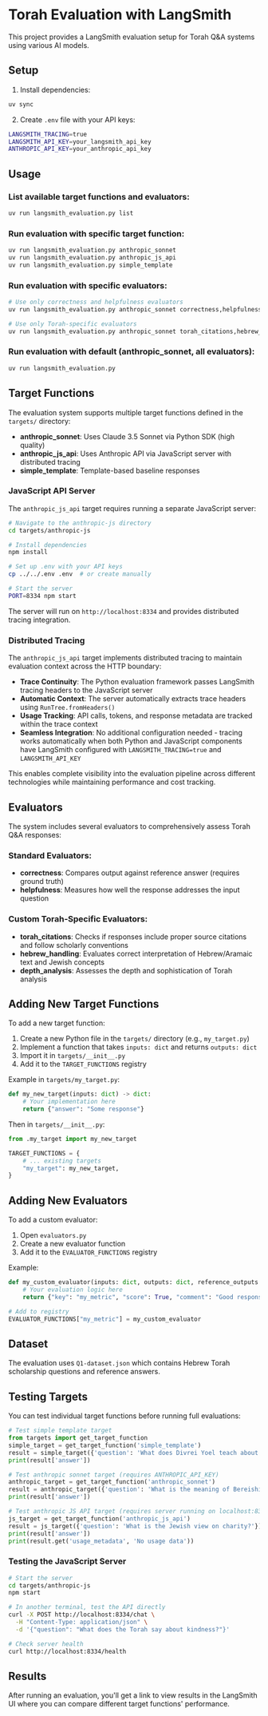 # Torah Evaluation with LangSmith

This project provides a LangSmith evaluation setup for Torah Q&A systems using various AI models.

## Setup

1. Install dependencies:
```bash
uv sync
```

2. Create `.env` file with your API keys:
```bash
LANGSMITH_TRACING=true
LANGSMITH_API_KEY=your_langsmith_api_key
ANTHROPIC_API_KEY=your_anthropic_api_key
```

## Usage

### List available target functions and evaluators:
```bash
uv run langsmith_evaluation.py list
```

### Run evaluation with specific target function:
```bash
uv run langsmith_evaluation.py anthropic_sonnet
uv run langsmith_evaluation.py anthropic_js_api
uv run langsmith_evaluation.py simple_template
```

### Run evaluation with specific evaluators:
```bash
# Use only correctness and helpfulness evaluators
uv run langsmith_evaluation.py anthropic_sonnet correctness,helpfulness

# Use only Torah-specific evaluators
uv run langsmith_evaluation.py anthropic_sonnet torah_citations,hebrew_handling
```

### Run evaluation with default (anthropic_sonnet, all evaluators):
```bash
uv run langsmith_evaluation.py
```

## Target Functions

The evaluation system supports multiple target functions defined in the `targets/` directory:

- **anthropic_sonnet**: Uses Claude 3.5 Sonnet via Python SDK (high quality)
- **anthropic_js_api**: Uses Anthropic API via JavaScript server with distributed tracing
- **simple_template**: Template-based baseline responses

### JavaScript API Server

The `anthropic_js_api` target requires running a separate JavaScript server:

```bash
# Navigate to the anthropic-js directory
cd targets/anthropic-js

# Install dependencies
npm install

# Set up .env with your API keys
cp ../../.env .env  # or create manually

# Start the server
PORT=8334 npm start
```

The server will run on `http://localhost:8334` and provides distributed tracing integration.

### Distributed Tracing

The `anthropic_js_api` target implements distributed tracing to maintain evaluation context across the HTTP boundary:

- **Trace Continuity**: The Python evaluation framework passes LangSmith tracing headers to the JavaScript server
- **Automatic Context**: The server automatically extracts trace headers using `RunTree.fromHeaders()`
- **Usage Tracking**: API calls, tokens, and response metadata are tracked within the trace context
- **Seamless Integration**: No additional configuration needed - tracing works automatically when both Python and JavaScript components have LangSmith configured with `LANGSMITH_TRACING=true` and `LANGSMITH_API_KEY`

This enables complete visibility into the evaluation pipeline across different technologies while maintaining performance and cost tracking.

## Evaluators

The system includes several evaluators to comprehensively assess Torah Q&A responses:

### Standard Evaluators:
- **correctness**: Compares output against reference answer (requires ground truth)
- **helpfulness**: Measures how well the response addresses the input question

### Custom Torah-Specific Evaluators:
- **torah_citations**: Checks if responses include proper source citations and follow scholarly conventions
- **hebrew_handling**: Evaluates correct interpretation of Hebrew/Aramaic text and Jewish concepts
- **depth_analysis**: Assesses the depth and sophistication of Torah analysis

## Adding New Target Functions

To add a new target function:

1. Create a new Python file in the `targets/` directory (e.g., `my_target.py`)
2. Implement a function that takes `inputs: dict` and returns `outputs: dict`
3. Import it in `targets/__init__.py`
4. Add it to the `TARGET_FUNCTIONS` registry

Example in `targets/my_target.py`:
```python
def my_new_target(inputs: dict) -> dict:
    # Your implementation here
    return {"answer": "Some response"}
```

Then in `targets/__init__.py`:
```python
from .my_target import my_new_target

TARGET_FUNCTIONS = {
    # ... existing targets
    "my_target": my_new_target,
}
```

## Adding New Evaluators

To add a custom evaluator:

1. Open `evaluators.py` 
2. Create a new evaluator function
3. Add it to the `EVALUATOR_FUNCTIONS` registry

Example:
```python
def my_custom_evaluator(inputs: dict, outputs: dict, reference_outputs: dict):
    # Your evaluation logic here
    return {"key": "my_metric", "score": True, "comment": "Good response"}

# Add to registry  
EVALUATOR_FUNCTIONS["my_metric"] = my_custom_evaluator
```

## Dataset

The evaluation uses `Q1-dataset.json` which contains Hebrew Torah scholarship questions and reference answers.

## Testing Targets

You can test individual target functions before running full evaluations:

```python
# Test simple template target
from targets import get_target_function
simple_target = get_target_function('simple_template')
result = simple_target({'question': 'What does Divrei Yoel teach about prayer?'})
print(result['answer'])

# Test anthropic sonnet target (requires ANTHROPIC_API_KEY)
anthropic_target = get_target_function('anthropic_sonnet') 
result = anthropic_target({'question': 'What is the meaning of Bereishit?'})
print(result['answer'])

# Test anthropic JS API target (requires server running on localhost:8334)
js_target = get_target_function('anthropic_js_api')
result = js_target({'question': 'What is the Jewish view on charity?'})
print(result['answer'])
print(result.get('usage_metadata', 'No usage data'))
```

### Testing the JavaScript Server

```bash
# Start the server
cd targets/anthropic-js
npm start

# In another terminal, test the API directly
curl -X POST http://localhost:8334/chat \
  -H "Content-Type: application/json" \
  -d '{"question": "What does the Torah say about kindness?"}'

# Check server health
curl http://localhost:8334/health
```

## Results

After running an evaluation, you'll get a link to view results in the LangSmith UI where you can compare different target functions' performance.
